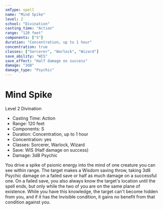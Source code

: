```yaml
---
smType: spell
name: "Mind Spike"
level: 2
school: "Divination"
casting_time: "Action"
range: "120 feet"
components: ["S"]
duration: "Concentration, up to 1 hour"
concentration: true
classes: ["Sorcerer", "Warlock", "Wizard"]
save_ability: "WIS"
save_effect: "Half damage on success"
damage: "3d8"
damage_type: "Psychic"
---
```


# Mind Spike
Level 2 Divination

- Casting Time: Action
- Range: 120 feet
- Components: S
- Duration: Concentration, up to 1 hour
- Concentration: yes
- Classes: Sorcerer, Warlock, Wizard
- Save: WIS (Half damage on success)
- Damage: 3d8 Psychic

You drive a spike of psionic energy into the mind of one creature you can see within range. The target makes a Wisdom saving throw, taking 3d8 Psychic damage on a failed save or half as much damage on a successful one. On a failed save, you also always know the target's location until the spell ends, but only while the two of you are on the same plane of existence. While you have this knowledge, the target can't become hidden from you, and if it has the Invisible condition, it gains no benefit from that condition against you.
